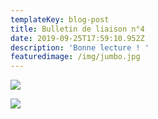 ```yaml
---
templateKey: blog-post
title: Bulletin de liaison n°4
date: 2019-09-25T17:59:10.952Z
description: 'Bonne lecture ! '
featuredimage: /img/jumbo.jpg
---
```

![](/img/bull4a1.jpg)

![](/img/bull4b1.jpg)
